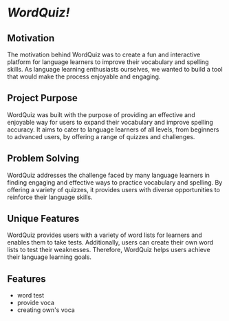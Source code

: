 # _WordQuiz!_

## Motivation
The motivation behind WordQuiz was to create a fun and interactive platform for language learners to improve their vocabulary and spelling skills. As language learning enthusiasts ourselves, we wanted to build a tool that would make the process enjoyable and engaging.

## Project Purpose
WordQuiz was built with the purpose of providing an effective and enjoyable way for users to expand their vocabulary and improve spelling accuracy. It aims to cater to language learners of all levels, from beginners to advanced users, by offering a range of quizzes and challenges.

## Problem Solving
WordQuiz addresses the challenge faced by many language learners in finding engaging and effective ways to practice vocabulary and spelling. By offering a variety of quizzes, it provides users with diverse opportunities to reinforce their language skills.

## Unique Features
WordQuiz provides users with a variety of word lists for learners and enables them to take tests. Additionally, users can create their own word lists to test their weaknesses. Therefore, WordQuiz helps users achieve their language learning goals.

## Features
* word test
* provide voca
* creating own's voca

